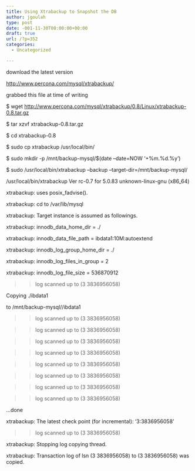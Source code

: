 ```yaml
---
title: Using Xtrabackup to Snapshot the DB
author: jgoulah
type: post
date: -001-11-30T00:00:00+00:00
draft: true
url: /?p=352
categories:
  - Uncategorized

---
```

download the latest version
  
http://www.percona.com/mysql/xtrabackup/

grabbed this file at time of writing
  
$ wget http://www.percona.com/mysql/xtrabackup/0.8/Linux/xtrabackup-0.8.tar.gz

$ tar xzvf xtrabackup-0.8.tar.gz
  
$ cd xtrabackup-0.8
  
$ sudo cp xtrabackup /usr/local/bin/

$ sudo mkdir -p /mnt/backup-mysql/$(date &#8211;date=NOW &#8216;+%m.%d.%y&#8217;)

$ sudo /usr/local/bin/xtrabackup &#8211;backup &#8211;target-dir=/mnt/backup-mysql/
  
/usr/local/bin/xtrabackup Ver rc-0.7 for 5.0.83 unknown-linux-gnu (x86_64)
  
xtrabackup: uses posix_fadvise().
  
xtrabackup: cd to /var/lib/mysql
  
xtrabackup: Target instance is assumed as followings.
  
xtrabackup: innodb\_data\_home_dir = ./
  
xtrabackup: innodb\_data\_file_path = ibdata1:10M:autoextend
  
xtrabackup: innodb\_log\_group\_home\_dir = ./
  
xtrabackup: innodb\_log\_files\_in\_group = 2
  
xtrabackup: innodb\_log\_file_size = 536870912
  
>> log scanned up to (3 3836956058)
  
Copying ./ibdata1
       
to /mnt/backup-mysql//ibdata1
  
>> log scanned up to (3 3836956058)
  
>> log scanned up to (3 3836956058)
  
>> log scanned up to (3 3836956058)
  
>> log scanned up to (3 3836956058)
  
>> log scanned up to (3 3836956058)
  
>> log scanned up to (3 3836956058)
  
>> log scanned up to (3 3836956058)
  
>> log scanned up to (3 3836956058)
          
&#8230;done
  
xtrabackup: The latest check point (for incremental): &#8216;3:3836956058&#8217;
  
>> log scanned up to (3 3836956058)
  
xtrabackup: Stopping log copying thread.
  
xtrabackup: Transaction log of lsn (3 3836956058) to (3 3836956058) was copied.
